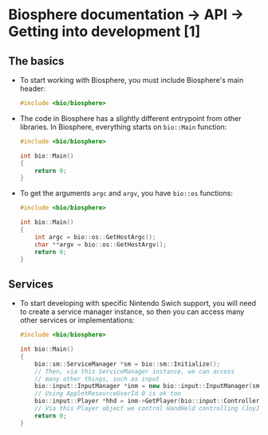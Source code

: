 # Biosphere documentation → API → Getting into development [1]

## The basics

- To start working with Biosphere, you must include Biosphere's main header:

  ```cpp
  #include <bio/biosphere>
  ```

- The code in Biosphere has a slightly different entrypoint from other libraries. In Biosphere, everything starts on `bio::Main` function:

  ```cpp
  #include <bio/biosphere>

  int bio::Main()
  {
      return 0;
  }
  ```

- To get the arguments `argc` and `argv`, you have `bio::os` functions:

  ```cpp
  #include <bio/biosphere>

  int bio::Main()
  {
      int argc = bio::os::GetHostArgc();
      char **argv = bio::os::GetHostArgv();
      return 0;
  }
  ```

## Services

- To start developing with specific Nintendo Swich support, you will need to create a service manager instance, so then you can access many other services or implementations:

  ```cpp
  #include <bio/biosphere>

  int bio::Main()
  {
      bio::sm::ServiceManager *sm = bio::sm::Initialize();
      // Then, via this ServiceManager instance, we can access
      // many other things, such as input
      bio::input::InputManager *inm = new bio::input::InputManager(sm, 0);
      // Using AppletResourceUserId 0 is ok too
      bio::input::Player *hhd = inm->GetPlayer(bio::input::Controller::HandHeld);
      // Via this Player object we control HandHeld controlling (JoyJons attached on the console)
      return 0;
  }
  ```